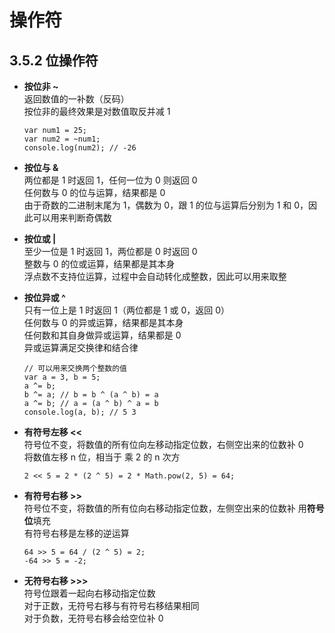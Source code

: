 <!--
 * @Author: your name
 * @Date: 2021-06-11 10:24:20
 * @LastEditTime: 2021-06-11 14:55:19
 * @LastEditors: Please set LastEditors
 * @Description: In User Settings Edit
 * @FilePath: /front-end-note/JavaScript/JS基础/3.语言基础/3.5操作符.md
-->
# 操作符
## 3.5.2 位操作符
- **按位非 ~**  
  返回数值的一补数（反码）  
  按位非的最终效果是对数值取反并减 1
  ```
  var num1 = 25;
  var num2 = ~num1;
  console.log(num2); // -26
  ```

- **按位与 &**  
  两位都是 1 时返回 1，任何一位为 0 则返回 0  
  任何数与 0 的位与运算，结果都是 0  
  由于奇数的二进制末尾为 1，偶数为 0，跟 1 的位与运算后分别为 1 和 0，因此可以用来判断奇偶数  

- **按位或 |**  
  至少一位是 1 时返回 1，两位都是 0 时返回 0  
  整数与 0 的位或运算，结果都是其本身  
  浮点数不支持位运算，过程中会自动转化成整数，因此可以用来取整

- **按位异或 ^**  
  只有一位上是 1 时返回 1（两位都是 1 或 0，返回 0）  
  任何数与 0 的异或运算，结果都是其本身  
  任何数和其自身做异或运算，结果都是 0  
  异或运算满足交换律和结合律  
  ```
  // 可以用来交换两个整数的值
  var a = 3, b = 5;
  a ^= b;
  b ^= a; // b = b ^ (a ^ b) = a
  a ^= b; // a = (a ^ b) ^ a = b
  console.log(a, b); // 5 3
  ```

- **有符号左移 <<**  
  符号位不变，将数值的所有位向左移动指定位数，右侧空出来的位数补 0  
  将数值左移 n 位，相当于 乘 2 的 n 次方  
  ```
  2 << 5 = 2 * (2 ^ 5) = 2 * Math.pow(2, 5) = 64;
  ```

- **有符号右移 >>**  
  符号位不变，将数值的所有位向右移动指定位数，左侧空出来的位数补 用**符号位**填充  
  有符号右移是左移的逆运算  
  ```
  64 >> 5 = 64 / (2 ^ 5) = 2;
  -64 >> 5 = -2;
  ```

- **无符号右移 >>>**  
  符号位跟着一起向右移动指定位数  
  对于正数，无符号右移与有符号右移结果相同  
  对于负数，无符号右移会给空位补 0  

